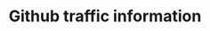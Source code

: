 ---
layout: page
title: Github traffic information
description: Automatically track github traffic for all of your repos.
img: assets/img/fun_traffic_info_github.png
redirect: http://github.com/miykael/traffic_info_github
importance: 5
category: fun
---